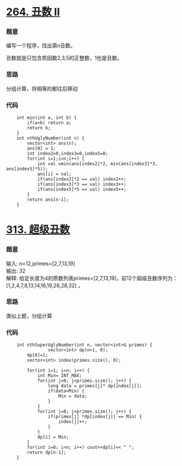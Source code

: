 # [264. 丑数 II](https://leetcode-cn.com/problems/ugly-number-ii/)
### 题意
编写一个程序，找出第n丑数。

丑数就是只包含质因数2,3,5的正整数，1也是丑数。

### 思路
分组计算，将相等的都往后移动

### 代码
```cgo
    int min(int a, int b) {
        if(a<b) return a;
        return b;
    }
    int nthUglyNumber(int n) {
        vector<int> ans(n);
        ans[0] = 1;
        int index2=0,index3=0,index5=0;
        for(int i=1;i<n;i++) {
            int val =min(ans[index2]*2, min(ans[index3]*3, ans[index5]*5));
            ans[i] = val;
            if(ans[index2]*2 == val) index2++;
            if(ans[index3]*3 == val) index3++;
            if(ans[index5]*5 == val) index5++;
        }
        return ans[n-1];
    }
```

# [313. 超级丑数](https://leetcode-cn.com/problems/super-ugly-number/)
### 题意
输入: n=12,primes=[2,7,13,19]  
输出: 32   
解释: 给定长度为4的质数列表primes=[2,7,13,19]，前12个超级丑数序列为：[1,2,4,7,8,13,14,16,19,26,28,32] 。

### 思路
类似上题，分组计算
### 代码
```cgo
    int nthSuperUglyNumber(int n, vector<int>& primes) {
                vector<int> dp(n+1, 0);
        dp[0]=1;
        vector<int> index(primes.size(), 0);

        for(int i=1; i<n; i++) {
            int Min= INT_MAX;
            for(int j=0; j<primes.size(); j++) {
                long data = primes[j]* dp[index[j]];
                if(data<Min) {
                    Min = data;
                }
            }
            for(int j=0; j<primes.size(); j++) {
                if(primes[j] *dp[index[j]] == Min) {
                    index[j]++;
                }
            }
            dp[i] = Min;
        }
        for(int i=0; i<n; i++) cout<<dp[i]<< " ";
        return dp[n-1];
    }
```
 